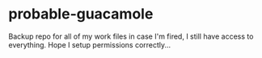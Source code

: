 # probable-guacamole

Backup repo for all of my work files in case I'm fired, I still have access to everything. Hope I setup permissions correctly...
